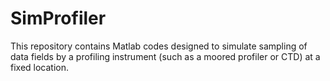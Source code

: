 # SimProfiler
This repository contains Matlab codes designed to simulate sampling of data fields by a profiling instrument (such as a moored profiler or CTD) at a fixed location.
